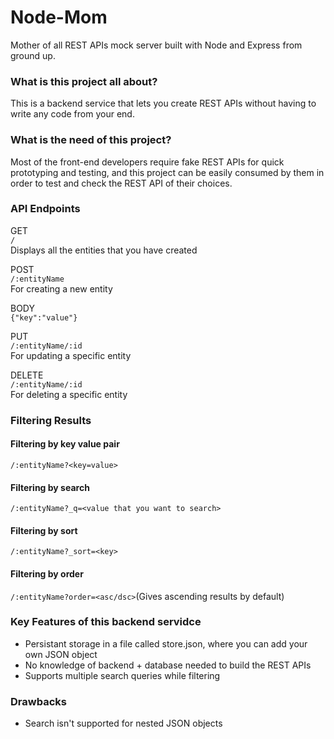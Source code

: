 # Node-Mom
Mother of all REST APIs mock server built with Node and Express from ground up.

### What is this project all about?
This is a backend service that lets you create REST APIs without having to write any code from your end.

### What is the need of this project?
Most of the front-end developers require fake REST APIs for quick prototyping and testing, and this project can be easily consumed by them in order to test and check the REST API of their choices.

### API Endpoints

GET<br>
``/``<br>
Displays all the entities that you have created

POST<br>
``/:entityName``<br>
For creating a new entity<br>

BODY<br>
``{"key":"value"}``

PUT<br>
``/:entityName/:id``<br>
For updating a specific entity

DELETE<br>
``/:entityName/:id``<br>
For deleting a specific entity

### Filtering Results

#### Filtering by key value pair
``/:entityName?<key=value>``

#### Filtering by search
``/:entityName?_q=<value that you want to search>``

#### Filtering by sort
``/:entityName?_sort=<key>`` 

#### Filtering by order
``/:entityName?order=<asc/dsc>``(Gives ascending results by default)

### Key Features of this backend servidce
- Persistant storage in a file called store.json, where you can add your own JSON object
- No knowledge of backend + database needed to build the REST APIs
- Supports multiple search queries while filtering

### Drawbacks
- Search isn't supported for nested JSON objects



